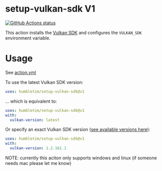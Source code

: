 # setup-vulkan-sdk V1

<p align="left">
  <a href="https://github.com/humbletim/setup-vulkan-sdk"><img alt="GitHub Actions status" src="https://github.com/humbletim/setup-vulkan-sdk/workflows/Setup/badge.svg"></a>
</p>

This action installs the [Vulkan SDK](https://www.lunarg.com/vulkan-sdk/) and configures the `VULKAN_SDK` environment variable.

# Usage

See [action.yml](action.yml)

To use the latest Vulkan SDK version:
```yaml
uses: humbletim/setup-vulkan-sdk@v1
```
... which is equivalent to:
```yaml
uses: humbletim/setup-vulkan-sdk@v1
with:
  vulkan-version: latest
```

Or specify an exact Vulkan SDK version ([see available versions here](https://vulkan.lunarg.com/sdk/home)):
```yaml
uses: humbletim/setup-vulkan-sdk@v1
with:
  vulkan-version: 1.2.161.1
```

NOTE: currently this aciton only supports windows and linux (if someone needs mac please let me know)
